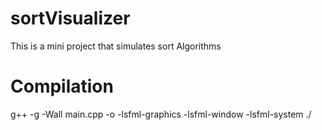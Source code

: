 # sortVisualizer
This is a mini project that simulates sort Algorithms

# Compilation
g++ -g -Wall main.cpp -o <filename> -lsfml-graphics -lsfml-window -lsfml-system
./<filename>
